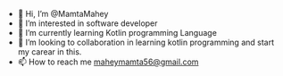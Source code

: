 - 👋 Hi, I’m @MamtaMahey
- 👀 I’m interested in software developer
- 🌱 I’m currently learning Kotlin programming Language
- 💞️ I’m looking to collaboration in learning kotlin programming and start my carear in this.
- 📫 How to reach me maheymamta56@gmail.com

<!---
MamtaMahey/MamtaMahey is a ✨ special ✨ repository because its `README.md` (this file) appears on your GitHub profile.
You can click the Preview link to take a look at your changes.
--->
